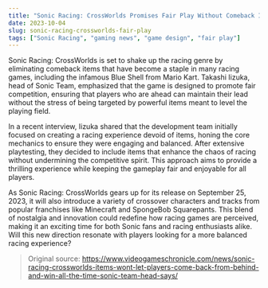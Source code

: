```yaml
---
title: "Sonic Racing: CrossWorlds Promises Fair Play Without Comeback Items"
date: 2023-10-04
slug: sonic-racing-crossworlds-fair-play
tags: ["Sonic Racing", "gaming news", "game design", "fair play"]
---
```


Sonic Racing: CrossWorlds is set to shake up the racing genre by eliminating comeback items that have become a staple in many racing games, including the infamous Blue Shell from Mario Kart. Takashi Iizuka, head of Sonic Team, emphasized that the game is designed to promote fair competition, ensuring that players who are ahead can maintain their lead without the stress of being targeted by powerful items meant to level the playing field.

In a recent interview, Iizuka shared that the development team initially focused on creating a racing experience devoid of items, honing the core mechanics to ensure they were engaging and balanced. After extensive playtesting, they decided to include items that enhance the chaos of racing without undermining the competitive spirit. This approach aims to provide a thrilling experience while keeping the gameplay fair and enjoyable for all players.

As Sonic Racing: CrossWorlds gears up for its release on September 25, 2023, it will also introduce a variety of crossover characters and tracks from popular franchises like Minecraft and SpongeBob Squarepants. This blend of nostalgia and innovation could redefine how racing games are perceived, making it an exciting time for both Sonic fans and racing enthusiasts alike. Will this new direction resonate with players looking for a more balanced racing experience?

> Original source: https://www.videogameschronicle.com/news/sonic-racing-crossworlds-items-wont-let-players-come-back-from-behind-and-win-all-the-time-sonic-team-head-says/